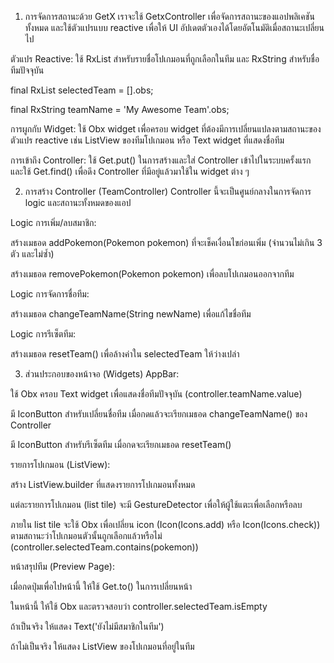 
1. การจัดการสถานะด้วย GetX
เราจะใช้ GetxController เพื่อจัดการสถานะของแอปพลิเคชันทั้งหมด และใช้ตัวแปรแบบ reactive เพื่อให้ UI อัปเดตตัวเองได้โดยอัตโนมัติเมื่อสถานะเปลี่ยนไป

ตัวแปร Reactive: ใช้ RxList สำหรับรายชื่อโปเกมอนที่ถูกเลือกในทีม และ RxString สำหรับชื่อทีมปัจจุบัน

final RxList<Pokemon> selectedTeam = <Pokemon>[].obs;

final RxString teamName = 'My Awesome Team'.obs;

การผูกกับ Widget: ใช้ Obx widget เพื่อครอบ widget ที่ต้องมีการเปลี่ยนแปลงตามสถานะของตัวแปร reactive เช่น ListView ของทีมโปเกมอน หรือ Text widget ที่แสดงชื่อทีม

การเข้าถึง Controller: ใช้ Get.put() ในการสร้างและใส่ Controller เข้าไปในระบบครั้งแรก และใช้ Get.find() เพื่อดึง Controller ที่มีอยู่แล้วมาใช้ใน widget ต่าง ๆ

2. การสร้าง Controller (TeamController)
Controller นี้จะเป็นศูนย์กลางในการจัดการ logic และสถานะทั้งหมดของแอป

Logic การเพิ่ม/ลบสมาชิก:

สร้างเมธอด addPokemon(Pokemon pokemon) ที่จะเช็คเงื่อนไขก่อนเพิ่ม (จำนวนไม่เกิน 3 ตัว และไม่ซ้ำ)

สร้างเมธอด removePokemon(Pokemon pokemon) เพื่อลบโปเกมอนออกจากทีม

Logic การจัดการชื่อทีม:

สร้างเมธอด changeTeamName(String newName) เพื่อแก้ไขชื่อทีม

Logic การรีเซ็ตทีม:

สร้างเมธอด resetTeam() เพื่อล้างค่าใน selectedTeam ให้ว่างเปล่า

3. ส่วนประกอบของหน้าจอ (Widgets)
AppBar:

ใช้ Obx ครอบ Text widget เพื่อแสดงชื่อทีมปัจจุบัน (controller.teamName.value)

มี IconButton สำหรับเปลี่ยนชื่อทีม เมื่อกดแล้วจะเรียกเมธอด changeTeamName() ของ Controller

มี IconButton สำหรับรีเซ็ตทีม เมื่อกดจะเรียกเมธอด resetTeam()

รายการโปเกมอน (ListView):

สร้าง ListView.builder ที่แสดงรายการโปเกมอนทั้งหมด

แต่ละรายการโปเกมอน (list tile) จะมี GestureDetector เพื่อให้ผู้ใช้แตะเพื่อเลือกหรือลบ

ภายใน list tile จะใช้ Obx เพื่อเปลี่ยน icon (Icon(Icons.add) หรือ Icon(Icons.check)) ตามสถานะว่าโปเกมอนตัวนั้นถูกเลือกแล้วหรือไม่ (controller.selectedTeam.contains(pokemon))

หน้าสรุปทีม (Preview Page):

เมื่อกดปุ่มเพื่อไปหน้านี้ ให้ใช้ Get.to() ในการเปลี่ยนหน้า

ในหน้านี้ ให้ใช้ Obx และตรวจสอบว่า controller.selectedTeam.isEmpty

ถ้าเป็นจริง ให้แสดง Text('ยังไม่มีสมาชิกในทีม')

ถ้าไม่เป็นจริง ให้แสดง ListView ของโปเกมอนที่อยู่ในทีม